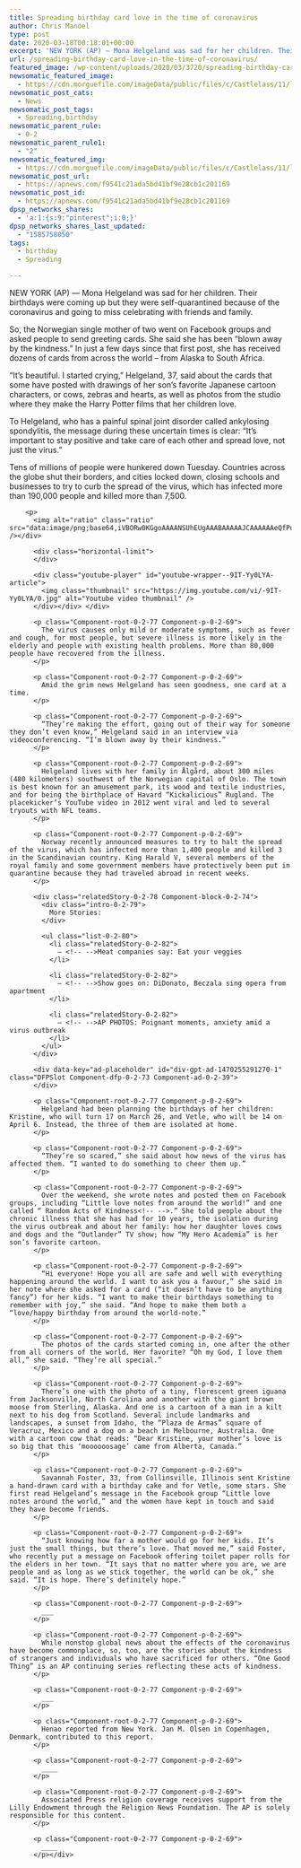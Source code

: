 ```yaml
---
title: Spreading birthday card love in the time of coronavirus
author: Chris Manoel
type: post
date: 2020-03-18T00:18:01+00:00
excerpt: 'NEW YORK (AP) — Mona Helgeland was sad for her children. Their birthdays were coming up but they were self-quarantined because of the coronavirus and going to miss celebrating with friends and family.So, the Norwegian single mother of two went on Facebook groups and asked people to send greeting cards. She said she has been&hellip;'
url: /spreading-birthday-card-love-in-the-time-of-coronavirus/
featured_image: /wp-content/uploads/2020/03/3720/spreading-birthday-card-love-in-the-time-of-coronavirus.jpg
newsomatic_featured_image:
  - https://cdn.morguefile.com/imageData/public/files/c/Castlelass/11/l/1448126312u7gd9.jpg
newsomatic_post_cats:
  - News
newsomatic_post_tags:
  - Spreading,birthday
newsomatic_parent_rule:
  - 0-2
newsomatic_parent_rule1:
  - "2"
newsomatic_featured_img:
  - https://cdn.morguefile.com/imageData/public/files/c/Castlelass/11/l/1448126312u7gd9.jpg
newsomatic_post_url:
  - https://apnews.com/f9541c21ada5bd41bf9e28cb1c201169
newsomatic_post_id:
  - https://apnews.com/f9541c21ada5bd41bf9e28cb1c201169
dpsp_networks_shares:
  - 'a:1:{s:9:"pinterest";i:0;}'
dpsp_networks_shares_last_updated:
  - "1585758050"
tags:
  - birthday
  - Spreading

---
```

<div class="Article" data-key="article">
  <p class="Component-root-0-2-77 Component-p-0-2-69">
    NEW YORK (AP) — Mona Helgeland was sad for her children. Their birthdays were coming up but they were self-quarantined because of the coronavirus and going to miss celebrating with friends and family.
  </p>
  
  <p class="Component-root-0-2-77 Component-p-0-2-69">
    So, the Norwegian single mother of two went on Facebook groups and asked people to send greeting cards. She said she has been “blown away by the kindness.” In just a few days since that first post, she has received dozens of cards from across the world &#8211; from Alaska to South Africa.
  </p>
  
  <p class="Component-root-0-2-77 Component-p-0-2-69">
    “It’s beautiful. I started crying,” Helgeland, 37, said about the cards that some have posted with drawings of her son’s favorite Japanese cartoon characters, or cows, zebras and hearts, as well as photos from the studio where they make the Harry Potter films that her children love.
  </p>
  
  <div data-key="ad-placeholder" id="div-gpt-ad-1470255291270-0" class="DFPSlot Component-dfp-0-2-73 Component-ad-0-2-39">
  </div>
  
  <p class="Component-root-0-2-77 Component-p-0-2-69">
    To Helgeland, who has a painful spinal joint disorder called ankylosing spondylitis, the message during these uncertain times is clear: “It’s important to stay positive and take care of each other and spread love, not just the virus.”
  </p>
  
  <p class="Component-root-0-2-77 Component-p-0-2-69">
    Tens of millions of people were hunkered down Tuesday. Countries across the globe shut their borders, and cities locked down, closing schools and businesses to try to curb the spread of the virus, which has infected more than 190,000 people and killed more than 7,500.
  </p>
  
  <div data-key="media-placeholder">
    <div class="YoutubeEmbed youtubeEmbed">
      <div class="vertical-wrapper">
        <div class="vertical-limit">
        </div>
        
        <p>
          <img alt="ratio" class="ratio" src="data:image/png;base64,iVBORw0KGgoAAAANSUhEUgAAABAAAAAJCAAAAAAeQfPuAAAAC0lEQVQYGWMYrAAAAJkAAWzZLOIAAAAASUVORK5CIIA=" /></div> 
          
          <div class="horizontal-limit">
          </div>
          
          <div class="youtube-player" id="youtube-wrapper--9IT-Yy0LYA-article">
            <img class="thumbnail" src="https://img.youtube.com/vi/-9IT-Yy0LYA/0.jpg" alt="Youtube video thumbnail" />
          </div></div> </div> 
          
          <p class="Component-root-0-2-77 Component-p-0-2-69">
            The virus causes only mild or moderate symptoms, such as fever and cough, for most people, but severe illness is more likely in the elderly and people with existing health problems. More than 80,000 people have recovered from the illness.
          </p>
          
          <p class="Component-root-0-2-77 Component-p-0-2-69">
            Amid the grim news Helgeland has seen goodness, one card at a time.
          </p>
          
          <p class="Component-root-0-2-77 Component-p-0-2-69">
            “They’re making the effort, going out of their way for someone they don’t even know,” Helgeland said in an interview via videoconferencing. “I’m blown away by their kindness.”
          </p>
          
          <p class="Component-root-0-2-77 Component-p-0-2-69">
            Helgeland lives with her family in Ålgård, about 300 miles (480 kilometers) southwest of the Norwegian capital of Oslo. The town is best known for an amusement park, its wood and textile industries, and for being the birthplace of Havard “Kickalicious” Rugland. The placekicker’s YouTube video in 2012 went viral and led to several tryouts with NFL teams.
          </p>
          
          <p class="Component-root-0-2-77 Component-p-0-2-69">
            Norway recently announced measures to try to halt the spread of the virus, which has infected more than 1,400 people and killed 3 in the Scandinavian country. King Harald V, several members of the royal family and some government members have protectively been put in quarantine because they had traveled abroad in recent weeks.
          </p>
          
          <div class="relatedStory-0-2-78 Component-block-0-2-74">
            <div class="intro-0-2-79">
              More Stories:
            </div>
            
            <ul class="list-0-2-80">
              <li class="relatedStory-0-2-82">
                – <!-- -->Meat companies say: Eat your veggies
              </li>
              
              <li class="relatedStory-0-2-82">
                – <!-- -->Show goes on: DiDonato, Beczala sing opera from apartment
              </li>
              
              <li class="relatedStory-0-2-82">
                – <!-- -->AP PHOTOS: Poignant moments, anxiety amid a virus outbreak
              </li>
            </ul>
          </div>
          
          <div data-key="ad-placeholder" id="div-gpt-ad-1470255291270-1" class="DFPSlot Component-dfp-0-2-73 Component-ad-0-2-39">
          </div>
          
          <p class="Component-root-0-2-77 Component-p-0-2-69">
            Helgeland had been planning the birthdays of her children: Kristine, who will turn 17 on March 26, and Vetle, who will be 14 on April 6. Instead, the three of them are isolated at home.
          </p>
          
          <p class="Component-root-0-2-77 Component-p-0-2-69">
            “They’re so scared,” she said about how news of the virus has affected them. “I wanted to do something to cheer them up.”
          </p>
          
          <p class="Component-root-0-2-77 Component-p-0-2-69">
            Over the weekend, she wrote notes and posted them on Facebook groups, including “Little love notes from around the world!” and one called “ Random Acts of Kindness<!-- -->.” She told people about the chronic illness that she has had for 10 years, the isolation during the virus outbreak and about her family: how her daughter loves cows and dogs and the “Outlander” TV show; how “My Hero Academia” is her son’s favorite cartoon.
          </p>
          
          <p class="Component-root-0-2-77 Component-p-0-2-69">
            “Hi everyone! Hope you all are safe and well with everything happening around the world. I want to ask you a favour,” she said in her note where she asked for a card (“it doesn’t have to be anything fancy”) for her kids. “I want to make their birthdays something to remember with joy,” she said. “And hope to make them both a “love/happy birthday from around the world-note.”
          </p>
          
          <p class="Component-root-0-2-77 Component-p-0-2-69">
            The photos of the cards started coming in, one after the other from all corners of the world. Her favorite? “Oh my God, I love them all,” she said. “They’re all special.”
          </p>
          
          <p class="Component-root-0-2-77 Component-p-0-2-69">
            There’s one with the photo of a tiny, florescent green iguana from Jacksonville, North Carolina and another with the giant brown moose from Sterling, Alaska. And one is a cartoon of a man in a kilt next to his dog from Scotland. Several include landmarks and landscapes, a sunset from Idaho, the “Plaza de Armas” square of Veracruz, Mexico and a dog on a beach in Melbourne, Australia. One with a cartoon cow that reads: “Dear Kristine, your mother’s love is so big that this ‘moooooosage’ came from Alberta, Canada.”
          </p>
          
          <p class="Component-root-0-2-77 Component-p-0-2-69">
            Savannah Foster, 33, from Collinsville, Illinois sent Kristine a hand-drawn card with a birthday cake and for Vetle, some stars. She first read Helgeland’s message in the Facebook group “Little love notes around the world,” and the women have kept in touch and said they have become friends.
          </p>
          
          <p class="Component-root-0-2-77 Component-p-0-2-69">
            “Just knowing how far a mother would go for her kids. It’s just the small things, but there’s love. That moved me,” said Foster, who recently put a message on Facebook offering toilet paper rolls for the elders in her town. “It says that no matter where you are, we are people and as long as we stick together, the world can be ok,” she said. “It is hope. There’s definitely hope.”
          </p>
          
          <p class="Component-root-0-2-77 Component-p-0-2-69">
            ___
          </p>
          
          <p class="Component-root-0-2-77 Component-p-0-2-69">
            While nonstop global news about the effects of the coronavirus have become commonplace, so, too, are the stories about the kindness of strangers and individuals who have sacrificed for others. “One Good Thing” is an AP continuing series reflecting these acts of kindness.
          </p>
          
          <p class="Component-root-0-2-77 Component-p-0-2-69">
            ___
          </p>
          
          <p class="Component-root-0-2-77 Component-p-0-2-69">
            Henao reported from New York. Jan M. Olsen in Copenhagen, Denmark, contributed to this report.
          </p>
          
          <p class="Component-root-0-2-77 Component-p-0-2-69">
            ____
          </p>
          
          <p class="Component-root-0-2-77 Component-p-0-2-69">
            Associated Press religion coverage receives support from the Lilly Endowment through the Religion News Foundation. The AP is solely responsible for this content.
          </p>
          
          <p class="Component-root-0-2-77 Component-p-0-2-69">
            ____
          </p></div>